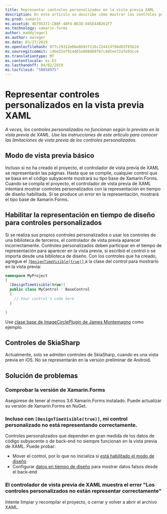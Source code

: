 ```yaml
---
title: Representar controles personalizados en la vista previa XAML
description: En este artículo se describe cómo mostrar los controles personalizados en la vista previa de XAML.
ms.prod: xamarin
ms.assetid: 4D795372-CB8F-48F4-B63D-845E44B261F7
ms.technology: xamarin-forms
author: maddyleger1
ms.author: maleger
ms.date: 03/27/2019
ms.openlocfilehash: 977c29312e0be8b92f216c224414f9bd03f8562d
ms.sourcegitcommit: c4be32ef914465e808d89767c4d5ee72afe93cc6
ms.translationtype: MT
ms.contentlocale: es-ES
ms.lasthandoff: 04/02/2019
ms.locfileid: "58858975"
---
```

# <a name="render-custom-controls-in-the-xaml-previewer"></a>Representar controles personalizados en la vista previa XAML

_A veces, los controles personalizados no funcionan según lo previsto en la vista previa de XAML. Use las instrucciones de este artículo para conocer las limitaciones de vista previa de los controles personalizados._

## <a name="basic-preview-mode"></a>Modo de vista previa básico

Incluso si no ha creado el proyecto, el controlador de vista previa de XAML se representarán las páginas. Hasta que se compile, cualquier control que se basa en el código subyacente mostrará su tipo base de Xamarin.Forms. Cuando se compila el proyecto, el controlador de vista previa de XAML intentará mostrar controles personalizados con la representación en tiempo de diseño habilitada. Si se produce un error en la representación, mostrará el tipo base de Xamarin.Forms.

## <a name="enable-design-time-rendering-for-custom-controls"></a>Habilitar la representación en tiempo de diseño para controles personalizados

Si se realiza sus propios controles personalizados o usar los controles de una biblioteca de terceros, el controlador de vista previa aparecer incorrectamente. Controles personalizados deben participar en el tiempo de representación para aparecer en la vista previa, si escribió el control o se importa desde una biblioteca de diseño. Con los controles que ha creado, agregue el [ `[DesignTimeVisible(true)]` ](xref:System.ComponentModel.DesignTimeVisibleAttribute) a la clase del control para mostrarlo en la vista previa:

```csharp
namespace MyProject
{
  [DesignTimeVisible(true)]
  public class MyControl : BaseControl
  {
    // Your control's code here
  }

}
```

Use [clase base de ImageCirclePlugin de James Montemagno](https://github.com/jamesmontemagno/ImageCirclePlugin/blob/master/src/ImageCircle/CircleImage.shared.cs) como ejemplo.


## <a name="skiasharp-controls"></a>Controles de SkiaSharp

Actualmente, solo se admiten controles de SkiaSharp, cuando es una vista previa en iOS. No se representarán en la versión preliminar de Android.

## <a name="troubleshooting"></a>Solución de problemas

### <a name="check-your-xamarinforms-version"></a>Comprobar la versión de Xamarin.Forms
Asegúrese de tener al menos 3.6 Xamarin.Forms instalado. Puede actualizar su versión de Xamarin.Forms en NuGet.

### <a name="even-with-designtimevisibletrue-my-custom-control-isnt-rendering-properly"></a>Incluso con `[DesignTimeVisible(true)]`, mi control personalizado no está representando correctamente.
Controles personalizados que dependen en gran medida de los datos de código subyacente o de back-end no siempre funcionan en la vista previa de XAML. Puede probar:
* Mover el control, por lo que no inicializa si [está habilitado el modo de diseño](index.md#detect-design-mode)
* Configurar [datos en tiempo de diseño](design-time-data.md) para mostrar datos falsos desde el back-end

### <a name="the-xaml-previewer-shows-the-error-custom-controls-arent-rendering-properly"></a>El controlador de vista previa de XAML muestra el error "Los controles personalizados no están representar correctamente"
Intente limpiar y recompilar el proyecto, o cerrar y volver a abrir el archivo XAML.
